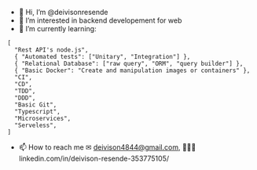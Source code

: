- 👋 Hi, I’m @deivisonresende
- 👀 I’m interested in backend developement for web 
- 🌱 I’m currently learning: 
```
[   
  "Rest API's node.js",
  { "Automated tests": ["Unitary", "Integration"] },
  { "Relational Database": ["raw query", "ORM", "query builder"] },
  { "Basic Docker": "Create and manipulation images or containers" },
  "CI",
  "CD",
  "TDD",
  "DDD",
  "Basic Git",
  "Typescript",
  "Microservices",
  "Serveless",
]
```
- 📫 How to reach me ✉ deivison4844@gmail.com, 👨🏾‍💼 linkedin.com/in/deivison-resende-353775105/

